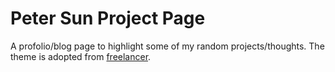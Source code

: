 # Peter Sun Project Page

A profolio/blog page to highlight some of my random projects/thoughts. The theme is adopted from [freelancer](https://github.com/jeromelachaud/freelancer-theme).

